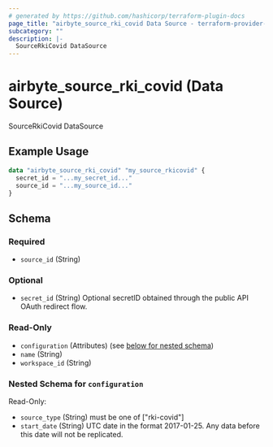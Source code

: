 ```yaml
---
# generated by https://github.com/hashicorp/terraform-plugin-docs
page_title: "airbyte_source_rki_covid Data Source - terraform-provider-airbyte"
subcategory: ""
description: |-
  SourceRkiCovid DataSource
---
```


# airbyte_source_rki_covid (Data Source)

SourceRkiCovid DataSource

## Example Usage

```terraform
data "airbyte_source_rki_covid" "my_source_rkicovid" {
  secret_id = "...my_secret_id..."
  source_id = "...my_source_id..."
}
```

<!-- schema generated by tfplugindocs -->
## Schema

### Required

- `source_id` (String)

### Optional

- `secret_id` (String) Optional secretID obtained through the public API OAuth redirect flow.

### Read-Only

- `configuration` (Attributes) (see [below for nested schema](#nestedatt--configuration))
- `name` (String)
- `workspace_id` (String)

<a id="nestedatt--configuration"></a>
### Nested Schema for `configuration`

Read-Only:

- `source_type` (String) must be one of ["rki-covid"]
- `start_date` (String) UTC date in the format 2017-01-25. Any data before this date will not be replicated.


